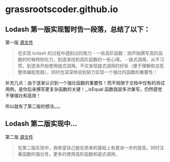 # grassrootscoder.github.io

## Lodash 第一版实现暂时告一段落，总结了以下：

第一版 [源文件](TianXiaoBo-lodash.js)

> 在实现 lodash 的过程中遇到过的阻力
	- 一些高阶函数：刚开始撰写高阶函数的时候特别吃力，到逐渐找到高阶函数的一些心得。
	- 链式调用，从不习惯，到逐渐开始使用链式调用。不仅发现链式调用的好处（便于理解和总揽整体编程思路），同时也深深体验到努力实现一个强壮的函数的重要性！

补充几点：由于逐渐认识到一个强壮函数的重要性！而不局限于文档中仅有的测试用例，是你后来撰写更复杂函数的关键！_.isEqual 函数我层多次重写，仍然感觉不够强壮和高效！

所以就有了第二版的想法。。。

## Lodash 第二版实现中...

第二版 [源文件](TianXiaoBo-lodash2.js)

> 在第二版实现中，我希望自己能在原来的基础上有更进一步的提高，同时注重函数的强壮性，更多的使用高阶函数和链式调用。
